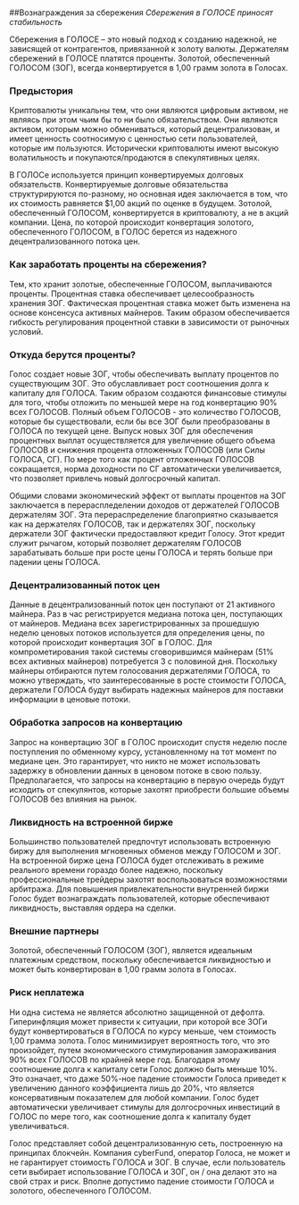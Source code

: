 #
##Вознаграждения за сбережения 
_Сбережения в ГОЛОСЕ приносят стабильность_ 

Сбережения в ГОЛОСЕ – это новый подход к созданию надежной, не зависящей от контрагентов, привязанной к золоту валюты. Держателям сбережений в ГОЛОСЕ платятся проценты. Золотой, обеспеченный ГОЛОСОМ (ЗОГ), всегда конвертируется в 1,00 грамм золота в Голосах.

### Предыстория

Криптовалюты уникальны тем, что они являются цифровым активом, не являясь при этом чьим бы то ни было обязательством. Они являются активом, которым можно обмениваться, который децентрализован, и имеет ценность соотносимую с ценностью сети пользователей, которые им пользуются. Исторически криптовалюты имеют высокую волатильность и покупаются/продаются в спекулятивных целях. 

В ГОЛОСе используется принцип конвертируемых долговых обязательств. Конвертируемые долговые обязательства структурируются по-разному, но основная идея заключается в том, что их стоимость равняется $1,00 акций по оценке в будущем. Зотолой, обеспеченный ГОЛОСОМ, конвертируется в криптовалюту, а не в акций  компании. Цена, по которой происходит конвертация золотого, обеспеченного ГОЛОСОМ, в ГОЛОС берется из надежного децентрализованного потока цен.

### Как заработать проценты на сбережения?

Тем, кто хранит золотые, обеспеченные ГОЛОСОМ, выплачиваются проценты. Процентная ставка обеспечивает целесообразность хранения ЗОГ. Фактическая процентная ставка может быть изменена на основе консенсуса активных майнеров. Таким образом обеспечивается гибкость регулирования процентной ставки в зависимости от рыночных условий. 

### Откуда берутся проценты?

Голос создает новые ЗОГ, чтобы обеспечивать выплату процентов по существующим ЗОГ. Это обуславливает рост соотношения долга к капиталу для ГОЛОСА. Таким образом  создаются финансовые стимулы для того, чтобы отложить по меньшей мере на год конвертацию 90% всех ГОЛОСОВ. Полный объем ГОЛОСОВ - это количество ГОЛОСОВ, которые бы существовали, если бы все ЗОГ были преобразованы в ГОЛОСА по текущей цене. Выпуск новых ЗОГ для обеспечения процентных выплат осуществляется для увеличение общего объема ГОЛОСОВ и снижения процента отложенных ГОЛОСОВ (или Силы ГОЛОСА, СГ). По мере того как процент отложенных ГОЛОСОВ сокращается, норма доходности по СГ автоматически увеличивается, что позволяет привлечь новый долгосрочный капитал.

Общими словами экономический эффект от выплаты процентов на ЗОГ заключается в перераспледелении доходов от держателей ГОЛОСОВ держателям ЗОГ. Эта перераспределение благоприятно сказывается как на держателях ГОЛОСОВ, так и держателях ЗОГ, поскольку держатели ЗОГ фактически предоставляют кредит Голосу. Этот кредит служит рычагом, который позволяет держателям ГОЛОСОВ зарабатывать больше при росте цены ГОЛОСА и терять больше при падении цены ГОЛОСА.

### Децентрализованный поток цен

Данные в децентрализованный поток цен поступают от 21 активного майнера. Раз в час регистрируется медиана потока цен, поступающих от майнеров. Медиана всех зарегистрированных за прошедшую неделю ценовых потоков используется для определения цены, по которой происходит конвертация ЗОГ в ГОЛОС. Для компрометирования такой системы сговорившимся майнерам (51% всех активных майнеров) потребуется 3 с половиной дня. Поскольку майнеры отбираются путем голосования держателями ГОЛОСА, то можно утверждать, что заинтересованные в росте стоимости ГОЛОСА, держатели ГОЛОСА будут выбирать надежных майнеров для поставки информации в ценовые потоки.

### Обработка запросов на конвертацию 

Запрос на конвертацию ЗОГ в ГОЛОС происходит спустя неделю после поступления по обменному курсу, установленному на тот момент по медиане цен. Это гарантирует, что никто не может использовать задержку в обновлении данных в ценовом потоке в свою пользу.
Предполагается, что запросы на конвертацию в первую очередь будут исходить от спекулянтов, которые захотят приобрести большие объемы ГОЛОСОВ без влияния на рынок. 

### Ликвидность на встроенной бирже

Большинство пользователей предпочтут использовать встроенную биржу для выполнения мгновенных обменов между ГОЛОСОМ и ЗОГ. На встроенной бирже цена ГОЛОСА будет отслеживать в режиме реального времени гораздо более надежно, поскольку профессиональные трейдеры захотят воспользоваться возможностями арбитража. Для повышения привлекательности внутренней биржи Голос будет вознаграждать пользователей, которые обеспечивают ликвидность, выставляя ордера на сделки. 

### Внешние партнеры

Золотой, обеспеченный ГОЛОСОМ (ЗОГ), является идеальным платежным средством, поскольку обеспечивается ликвидностью и может быть конвертирован в 1,00 грамм золота в Голосах.

### Риск неплатежа

Ни одна система не является абсолютно защищенной от дефолта. Гиперинфляция может привести к ситуации, при которой все ЗОГи будут конвертироваться в ГОЛОСА по курсу меньше, чем стоимость 1,00 грамма золота. Голос минимизирует вероятность того, что это произойдет, путем  экономического стимулирования замораживания 90% всех ГОЛОСОВ по крайней мере год. Благодаря этому соотношение долга к капиталу сети Голос должно быть меньше 10%. Это означает, что даже 50%-ное падение стоимости Голоса приведет к увеличению данного коэффициента лишь до 20%, что является консервативным показателем для любой компании. Голос будет автоматически увеличивает стимулы для долгосрочных инвестиций в ГОЛОС по мере того, как соотношение долга к капиталу будет увеличиваться.

Голос представляет собой децентрализованную сеть, построенную на принципах блокчейн. Компания cyberFund, оператор Голоса, не может и не гарантирует стоимость ГОЛОСА и ЗОГ. В случае, если пользователь сети выбирает использование ГОЛОСА и ЗОГ, он / она делают это на свой страх и риск. Вполне допустимо падение стоимости ГОЛОСА и золотого, обеспеченного ГОЛОСОМ. 
